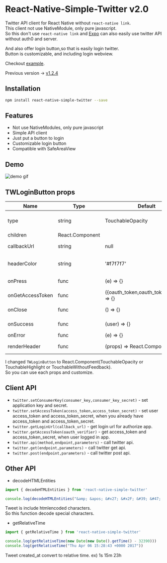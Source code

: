 # React-Native-Simple-Twitter v2.0
Twitter API client for React Native without `react-native link`.  
This client not use NativeModule, only pure javascript.  
So this don't use `react-native link` and [Expo](https://expo.io) can also easily use twitter API without auth0 and server.  
  
And also offer login button,so that is easily login twitter.  
Button is customizable, and including login webview.  
  
Checkout [example](example).  
  
Previous version -> [v1.2.4](https://github.com/watanabeyu/react-native-simple-twitter/tree/v1.2.4)

## Installation
```bash
npm install react-native-simple-twitter --save
```

## Features
* Not use NativeModules, only pure javascript
* Simple API client
* Just put a button to login
* Customizable login button
* Compatible with SafeAreaView

## Demo
![demo gif](extras/demo.gif)

## TWLoginButton props

| Name | Type| Default | Description |
| --- | --- | --- | --- |
| type | string | TouchableOpacity | TouchableOpacity or TouchableHighlight or TouchableWithoutFeedback |
| children | React.Component |  |  |
| callbackUrl | string | null | Twitter application callback url |
| headerColor | string | '#f7f7f7' | Webview's modal and SafeAreaView backgroundColor |
| onPress | func | (e) => {} | Called when login button on Press | 
| onGetAccessToken | func | ({oauth_token,oauth_token_secret}) => {} | Called when get access token |
| onClose | func | () => {} | Called when press close button |
| onSuccess | func | (user) => {} | Called when logged in and get user account |
| onError | func | (e) => {} | Called when on error |
| renderHeader | func | (props) => React.Component | If you use original Header Component,use this props |

I changed `TWLoginButton` to React.Component(TouchableOpacity or TouchableHighlight or TouchableWithoutFeedback).  
So you can use each props and customize.

## Client API

* `twitter.setConsumerKey(consumer_key,consumer_key_secret)` - set application key and secret.
* `twitter.setAccessToken(access_token,access_token_secret)` - set user access_token and access_token_secret, when you already have access_token and access_token_secret.
* `twitter.getLoginUrl(callback_url)` - get login url for authorize app.
* `twitter.getAccessToken(oauth_verifier)` - get access_token and access_token_secret, when user logged in app.
* `twitter.api(method,endpoint,parameters)` - call twitter api.
* `twitter.get(endpoint,parameters)` - call twitter get api.
* `twitter.post(endpoint,parameters)` - call twitter post api.

## Other API

* decodeHTMLEntities
```js
import { decodeHTMLEntities } from 'react-native-simple-twitter'

console.log(decodeHTMLEntities("&amp; &apos; &#x27; &#x2F; &#39; &#47; &lt; &gt; &nbsp; &quot;"))
```
Tweet is include htmlencoded characters.  
So this function decode special characters.

* getRelativeTime
```js
import { getRelativeTime } from 'react-native-simple-twitter'

console.log(getRelativeTime(new Date(new Date().getTime() - 32390)))
console.log(getRelativeTime("Thu Apr 06 15:28:43 +0000 2017"))
```
Tweet created_at convert to relative time.
ex) 1s 15m 23h